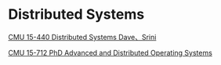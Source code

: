 # Distributed Systems

[CMU 15-440  Distributed Systems Dave、Srini ](http://www.cs.cmu.edu/~dga/15-440/S14/)

[CMU 15-712 PhD Advanced and Distributed Operating Systems](http://www.cs.cmu.edu/afs/cs.cmu.edu/academic/class/15712-s12/www/)

